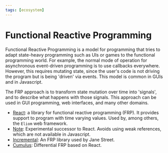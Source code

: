 ```yaml
---
tags: [ecosystem]
---
```


# Functional Reactive Programming

Functional Reactive Programming is a model for programming that tries to adapt state-heavy programming such as UIs or games to the functional programming world. For example, the normal mode of operation for asynchronous event-driven programming is to use callbacks everywhere. However, this requires mutating state, since the user's code is not driving the program but is being 'driven' via events. This model is common in GUIs and in Javascript.

The FRP approach is to transform state mutation over time into 'signals', and to describe what happens with those signals. This approach can be used in GUI programming, web interfaces, and many other domains.

* [React](http://erratique.ch/software/react):
a library for functional reactive programming (FRP).
It provides support to program with time varying values.
Used by, among others, the `Eliom` web framework.
* [Note](https://github.com/dbuenzli/note):
Experimental successor to React.
Avoids using weak references, which are not available in Javascript.
* [Incremental](https://opensource.janestreet.com/incremental/):
An FRP library used by Jane Street.
* [Cumulus](https://github.com/paurkedal/ocaml-cumulus/):
Differential FRP based on React.
